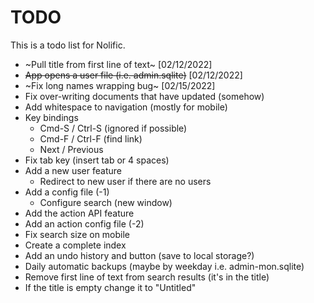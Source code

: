 # TODO

This is a todo list for Nolific.

- ~Pull title from first line of text~ [02/12/2022]
- ~~App opens a user file (i.e. admin.sqlite)~~ [02/12/2022]
- ~Fix long names wrapping bug~ [02/15/2022]
- Fix over-writing documents that have updated (somehow)
- Add whitespace to navigation (mostly for mobile)
- Key bindings
  - Cmd-S / Ctrl-S (ignored if possible)
  - Cmd-F / Ctrl-F (find link)
  - Next / Previous
- Fix tab key (insert tab or 4 spaces)
- Add a new user feature
  - Redirect to new user if there are no users
- Add a config file (-1)
  - Configure search (new window)
- Add the action API feature
- Add an action config file (-2)
- Fix search size on mobile
- Create a complete index
- Add an undo history and button (save to local storage?)
- Daily automatic backups (maybe by weekday i.e. admin-mon.sqlite)
- Remove first line of text from search results (it's in the title)
- If the title is empty change it to "Untitled"
